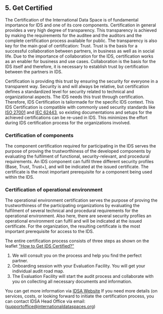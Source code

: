 ## 5. Get Certified

The Certification of the International Data Space is of fundamental importance for IDS and one of its core components. Certification in general provides a very high degree of transparency. This transparency is achieved by making the requirements for the auditee and the auditors and the complete certification process available for public. The transparency is also key for the main goal of certification: Trust. Trust is the basis for a successful collaboration between partners, in business as well as in social life. Due to the importance of collaboration for the IDS, certification works as an enabler for business and use cases. Collaboration is the basis for the IDS itself and therefore, it is necessary to establish trust by certification between the partners in IDS.

Certification is providing this trust by ensuring the security for everyone in a transparent way. Security is and will always be relative, but certification defines a standardized level for security related to technical and organizational aspects. The IDS needs this trust through certification. Therefore, IDS Certification is tailormade for
the specific IDS context. This IDS Certification is compatible with commonly used security standards like [ISO 27001](https://en.wikipedia.org/wiki/ISO/IEC_27001) and [IEC 62443](https://en.wikipedia.org/wiki/IEC_62443), so existing documentations and setups for the achieved certifications can be re-used in IDS. This minimizes the effort during IDS certification process for the organizations involved.

### Certification of components
The component certification required for participating in the IDS serves the purpose of proving the trustworthiness of the developed components by evaluating the fulfilment of functional, security-relevant, and procedural requirements. An IDS component can fulfil three different security profiles (Base, Trust, Trust+), and will be indicated at the issued certificate. The certificate is the most important prerequisite for a component being used within the IDS.

### Certification of operational environment
The operational environment certification serves the purpose of proving the trustworthiness of the participating organizations by evaluating the fulfilment of several technical and procedural requirements for the operational environment. Also here, there are several security profiles an operational environment can fulfil and will be indicated at the issued certificate. For the organization, the resulting certificate is the most important prerequisite for access to the IDS.

The entire certification process consists of three steps as shown on the leaflet ["How to Get IDS Certified?"](https://internationaldataspaces.org/wp-content/uploads/dlm_uploads/Leaflet-How-to-get-IDS_certified.pdf)

1. We will consult you on the process and help you find the perfect partner.
2. Onboarding session with your Evaluation Facility. You will get your individual audit road map.
3. The Evaluation Facility will start the audit process and collaborate with you on collecting all necessary documents and information.

You can get more information via [IDSA Website](https://internationaldataspaces.org/use/certification/)
If you need more details (on services, costs,  or looking forward to initiate the certification process, you can contact IDSA Head Office via email: (supportoffice@internationaldataspaces.org)

